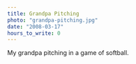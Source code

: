 ```yaml
---
title: Grandpa Pitching
photo: "grandpa-pitching.jpg"
date: "2008-03-17"
hours_to_write: 0
---
```


My grandpa pitching in a game of softball.
